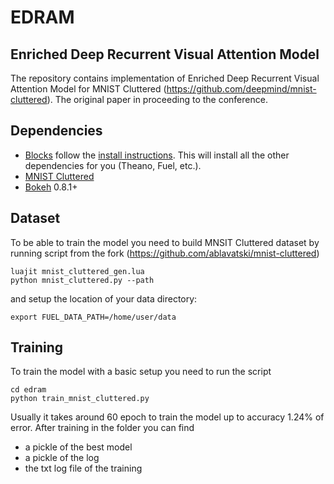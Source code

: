 # EDRAM
Enriched Deep Recurrent Visual Attention Model
-----------------------------------------------
The repository contains implementation of Enriched Deep Recurrent Visual Attention Model for MNIST Cluttered (https://github.com/deepmind/mnist-cluttered). The original paper in proceeding to the conference.


Dependencies
------------
 * [Blocks](https://github.com/bartvm/blocks) follow
the [install instructions](http://blocks.readthedocs.org/en/latest/setup.html).
This will install all the other dependencies for you (Theano, Fuel, etc.).
 * [MNIST Cluttered](https://github.com/deepmind/mnist-cluttered)
 * [Bokeh](http://bokeh.pydata.org/en/latest/docs/installation.html) 0.8.1+

Dataset
----

To be able to train the model you need to build MNSIT Cluttered dataset by running script from the fork (https://github.com/ablavatski/mnist-cluttered)

	luajit mnist_cluttered_gen.lua
	python mnist_cluttered.py --path

and setup the location of your data directory:

    export FUEL_DATA_PATH=/home/user/data
	
Training
-----------------------

To train the model with a basic setup you need to run the script
	
	cd edram
	python train_mnist_cluttered.py
	
Usually it takes around 60 epoch to train the model up to accuracy 1.24% of error. After training in the folder you can find
 
 * a pickle of the best model
 * a pickle of the log
 * the txt log file of the training